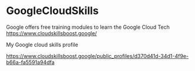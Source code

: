 # GoogleCloudSkills

Google offers free training modules to learn the Google Cloud Tech
https://www.cloudskillsboost.google/

My Google cloud skills profile

https://www.cloudskillsboost.google/public_profiles/d370d41d-34d1-4f9e-b66a-fa5591a94dfa
